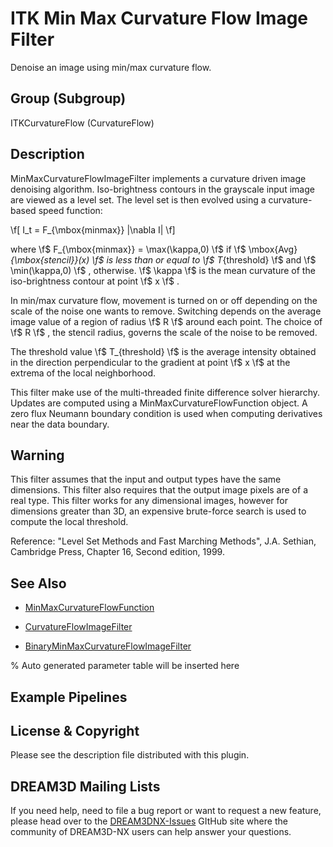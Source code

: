 # ITK Min Max Curvature Flow Image Filter

Denoise an image using min/max curvature flow.

## Group (Subgroup)

ITKCurvatureFlow (CurvatureFlow)

## Description

MinMaxCurvatureFlowImageFilter implements a curvature driven image denoising algorithm. Iso-brightness contours in the grayscale input image are viewed as a level set. The level set is then evolved using a curvature-based speed function:

 \f[ I_t = F_{\mbox{minmax}} |\nabla I| \f]

where \f$ F_{\mbox{minmax}} = \max(\kappa,0) \f$ if \f$ \mbox{Avg}_{\mbox{stencil}}(x) \f$ is less than or equal to \f$ T_{threshold} \f$ and \f$ \min(\kappa,0) \f$ , otherwise. \f$ \kappa \f$ is the mean curvature of the iso-brightness contour at point \f$ x \f$ .

In min/max curvature flow, movement is turned on or off depending on the scale of the noise one wants to remove. Switching depends on the average image value of a region of radius \f$ R \f$ around each point. The choice of \f$ R \f$ , the stencil radius, governs the scale of the noise to be removed.

The threshold value \f$ T_{threshold} \f$ is the average intensity obtained in the direction perpendicular to the gradient at point \f$ x \f$ at the extrema of the local neighborhood.

This filter make use of the multi-threaded finite difference solver hierarchy. Updates are computed using a MinMaxCurvatureFlowFunction object. A zero flux Neumann boundary condition is used when computing derivatives near the data boundary.

## Warning

This filter assumes that the input and output types have the same dimensions. This filter also requires that the output image pixels are of a real type. This filter works for any dimensional images, however for dimensions greater than 3D, an expensive brute-force search is used to compute the local threshold.

Reference: "Level Set Methods and Fast Marching Methods", J.A. Sethian, Cambridge Press, Chapter 16, Second edition, 1999.

## See Also

- [MinMaxCurvatureFlowFunction](https://itk.org/Doxygen/html/classitk_1_1MinMaxCurvatureFlowFunction.html)

- [CurvatureFlowImageFilter](https://itk.org/Doxygen/html/classitk_1_1CurvatureFlowImageFilter.html)

- [BinaryMinMaxCurvatureFlowImageFilter](https://itk.org/Doxygen/html/classitk_1_1BinaryMinMaxCurvatureFlowImageFilter.html)

% Auto generated parameter table will be inserted here

## Example Pipelines

## License & Copyright

Please see the description file distributed with this plugin.

## DREAM3D Mailing Lists

If you need help, need to file a bug report or want to request a new feature, please head over to the [DREAM3DNX-Issues](https://github.com/BlueQuartzSoftware/DREAM3DNX-Issues/discussions) GItHub site where the community of DREAM3D-NX users can help answer your questions.
